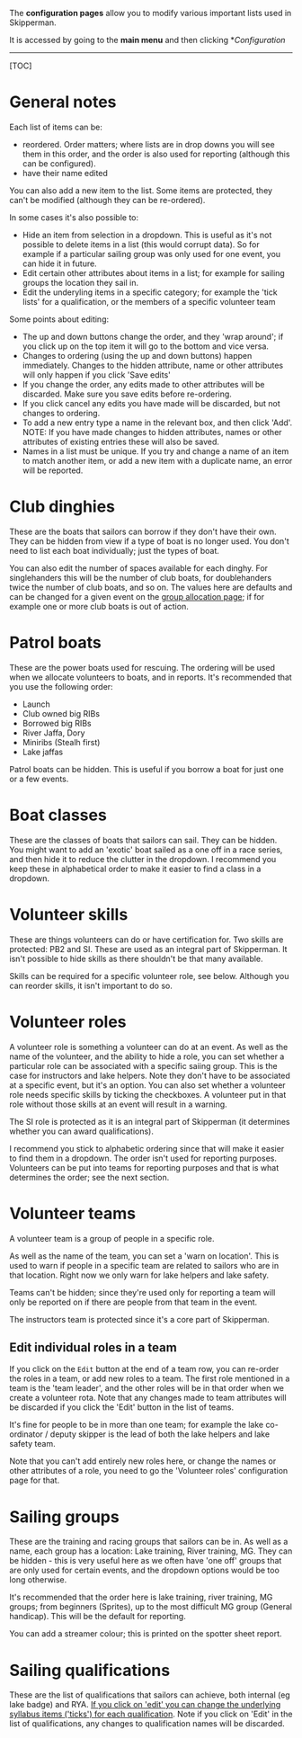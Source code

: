 The **configuration pages** allow you to modify various important lists used in Skipperman.

It is accessed by going to the **main menu** and then clicking **Configuration*
___

[TOC]

# General notes

Each list of items can be:

- reordered. Order matters; where lists are in drop downs you will see them in this order, and the order is also used for reporting (although this can be configured).
- have their name edited

You can also add a new item to the list. Some items are protected, they can't be modified (although they can be re-ordered).

In some cases it's also possible to:

- Hide an item from selection in a dropdown. This is useful as it's not possible to delete items in a list (this would corrupt data). So for example if a particular sailing group was only used for one event, you can hide it in future.
- Edit certain other attributes about items in a list; for example for sailing groups the location they sail in.
- Edit the underyling items in a specific category; for example the 'tick lists' for a qualification, or the members of a specific volunteer team

Some points about editing:

- The up and down buttons change the order, and they 'wrap around'; if you click up on the top item it will go to the bottom and vice versa.
- Changes to ordering (using the up and down buttons) happen immediately. Changes to the hidden attribute, name or other attributes will only happen if you click 'Save edits'
- If you change the order, any edits made to other attributes will be discarded. Make sure you save edits before re-ordering.
- If you click cancel any edits you have made will be discarded, but not changes to ordering.
- To add a new entry type a name in the relevant box, and then click 'Add'. NOTE: If you have made changes to hidden attributes, names or other attributes of existing entries these will also be saved.
- Names in a list must be unique. If you try and change a name of an item to match another item, or add a new item with a duplicate name, an error will be reported.

# Club dinghies

These are the boats that sailors can borrow if they don't have their own. They can be hidden from view if a type of boat is no longer used. You don't need to list each boat individually; just the types of boat.

You can also edit the number of spaces available for each dinghy. For singlehanders this will be the number of club boats, for doublehanders twice the number of club boats, and so on. The values here are defaults and can be changed for a given event on the [group allocation page](group_allocation_help.md#seeing-how-many-club-boats-are-allocated-and-if-you-have-any-left-); if for example one or more club boats is out of action.

# Patrol boats

These are the power boats used for rescuing. The ordering will be used when we allocate volunteers to boats, and in reports. It's recommended that you use the following order:

- Launch
- Club owned big RIBs
- Borrowed big RIBs
- River Jaffa, Dory
- Miniribs (Stealh first)
- Lake jaffas

Patrol boats can be hidden. This is useful if you borrow a boat for just one or a few events.

# Boat classes

These are the classes of boats that sailors can sail. They can be hidden. You might want to add an 'exotic' boat sailed as a one off in a race series, and then hide it to reduce the clutter in the dropdown. I recommend you keep these in alphabetical order to make it easier to find a class in a dropdown.

# Volunteer skills

These are things volunteers can do or have certification for. Two skills are protected: PB2 and SI. These are used as an integral part of Skipperman. It isn't possible to hide skills as there shouldn't be that many available.

Skills can be required for a specific volunteer role, see below. Although you can reorder skills, it isn't important to do so.


# Volunteer roles

A volunteer role is something a volunteer can do at an event. As well as the name of the volunteer, and the ability to hide a role, you can set whether a particular role can be associated with a specific saiing group. This is the case for instructors and lake helpers. Note they don't have to be associated at a specific event, but it's an option. You can also set whether a volunteer role needs specific skills by ticking the checkboxes. A volunteer put in that role without those skills at an event will result in a warning.

The SI role is protected as it is an integral part of Skipperman (it determines whether you can award qualifications).

I recommend you stick to alphabetic ordering since that will make it easier to find them in a dropdown. The order isn't used for reporting purposes. Volunteers can be put into teams for reporting purposes and that is what determines the order; see the next section.

# Volunteer teams

A volunteer team is a group of people in a specific role.

As well as the name of the team, you can set a 'warn on location'. This is used to warn if people in a specific team are related to sailors who are in that location. Right now we only warn for lake helpers and lake safety. 

Teams can't be hidden; since they're used only for reporting a team will only be reported on if there are people from that team in the event.

The instructors team is protected since it's a core part of Skipperman.

## Edit individual roles in a team

If you click on the `Edit` button at the end of a team row, you can re-order the roles in a team, or add new roles to a team. The first role mentioned in a team is the 'team leader', and the other roles will be in that order when we create a volunteer rota. Note that any changes made to team attributes will be discarded if you click the 'Edit' button in the list of teams.

It's fine for people to be in more than one team; for example the lake co-ordinator / deputy skipper is the lead of both the lake helpers and lake safety team. 

Note that you can't add entirely new roles here, or change the names or other attributes of a role, you need to go the 'Volunteer roles' configuration page for that.


# Sailing groups

These are the training and racing groups that sailors can be in. As well as a name, each group has a location: Lake training, River training, MG. They can be hidden - this is very useful here as we often have 'one off' groups that are only used for certain events, and the dropdown options would be too long otherwise.

It's recommended that the order here is lake training, river training, MG groups; from beginners (Sprites), up to the most difficult MG group (General handicap). This will be the default for reporting.

You can add a streamer colour; this is printed on the spotter sheet report.

# Sailing qualifications

These are the list of qualifications that sailors can achieve, both internal (eg lake badge) and RYA. [If you click on 'edit' you can change the underlying syllabus items ('ticks') for each qualification](edit_qualification_tick_help.md). Note if you click on 'Edit' in the list of qualifications, any changes to qualification names will be discarded.

